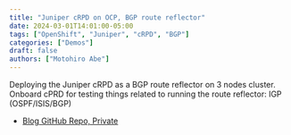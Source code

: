 ```yaml
---
title: "Juniper cRPD on OCP, BGP route reflector"
date: 2024-03-01T14:01:00-05:00
tags: ["OpenShift", "Juniper", "cRPD", "BGP"]
categories: ["Demos"]
draft: false
authors: ["Motohiro Abe"]
---
```


Deploying the Juniper cRPD as a BGP route reflector on 3 nodes cluster.
Onboard cPRD for testing things related to running the route reflector: IGP (OSPF/ISIS/BGP)

- [Blog GitHub Repo, Private](https://github.com/rh-telco-tigers/juniper-crpd-route-relector.git)
